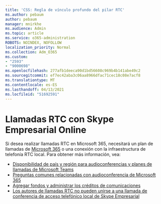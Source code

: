 ```yaml
---
title: 'CSS: Regla de vínculo profundo del pilar RTC'
ms.author: pebaum
author: pebaum
manager: mnirkhe
ms.audience: Admin
ms.topic: article
ms.service: o365-administration
ROBOTS: NOINDEX, NOFOLLOW
localization_priority: Normal
ms.collection: Adm_O365
ms.custom:
- "2593"
- "9000698"
ms.openlocfilehash: 277afb1deeca90d1bd56608c969b4b141abe49c2
ms.sourcegitcommit: ef7ec42aba3c06aa8966dfac71cec18c08e7acf8
ms.translationtype: MT
ms.contentlocale: es-ES
ms.lasthandoff: 04/13/2021
ms.locfileid: "51692591"
---
```

# <a name="pstn-calling-with-skype-for-business-online"></a>Llamadas RTC con Skype Empresarial Online

Si desea realizar llamadas RTC en Microsoft 365, necesitará un plan de llamadas de [Microsoft 365](https://docs.microsoft.com/microsoftteams/what-is-phone-system-in-office-365#more-about-calling-plans) o una conexión con la infraestructura de telefonía RTC local. Para obtener más información, vea:

- [Disponibilidad de país y región para audioconferencias y planes de llamadas de Microsoft Teams](https://docs.microsoft.com/microsoftteams/country-and-region-availability-for-audio-conferencing-and-calling-plans/country-and-region-availability-for-audio-conferencing-and-calling-plans)
- [Preguntas comunes relacionadas con audioconferencia de Microsoft 365](https://docs.microsoft.com/microsoftteams/audio-conferencing-common-questions)
- [Agregar fondos y administrar los créditos de comunicaciones](https://docs.microsoft.com/microsoftteams/add-funds-and-manage-communications-credits)
- [Los autores de llamadas RTC no pueden unirse a una llamada de conferencia de acceso telefónico local de Skype Empresarial](https://docs.microsoft.com/SkypeForBusiness/troubleshoot/online-conferencing/pstn-callers-cant-join-dial-in-call)
